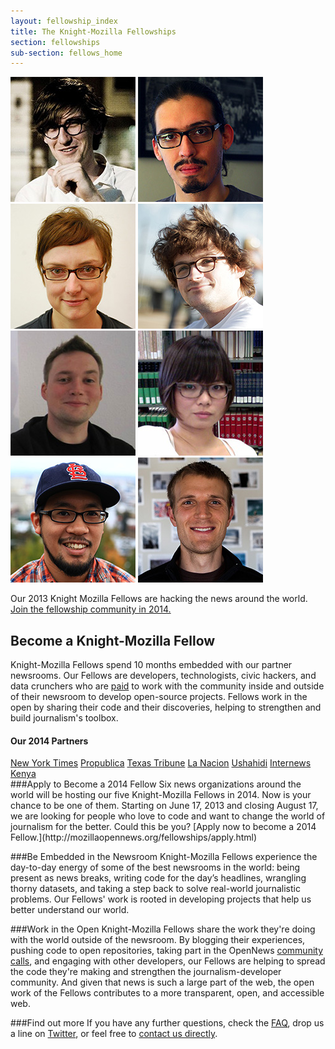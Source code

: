 ```yaml
---
layout: fellowship_index
title: The Knight-Mozilla Fellowships
section: fellowships
sub-section: fellows_home
---
```


<img src="/media/img/fellows/brian.jpg" class="frontpic" alt="Brian Abelson">
<img src="/media/img/fellows/manuel.jpg" class="frontpic" alt="Manuel Aristarán">
<img src="/media/img/fellows/annabel.jpg" class="frontpic" alt="Annabel Church">
<img src="/media/img/fellows/stijn.jpg" class="frontpic" alt="Stijn Debrouwere">
<img src="/media/img/fellows/friedrich.jpg" class="frontpic" alt="Friedrich Lindenberg">
<img src="/media/img/fellows/sonya.jpg" class="frontpic" alt="Sonya Song">
<img src="/media/img/fellows/mike.jpg" class="frontpic" alt="Mike Tigas">
<img src="/media/img/fellows/noah.jpg" class="frontpic" alt="Noah Veltman">
<p class="caption">Our 2013 Knight Mozilla Fellows are hacking the news around the world. <a href="/apply.html">Join the fellowship community in 2014.</a></p>
<h2>Become a Knight-Mozilla Fellow</h2>
<p class="bodybig">Knight-Mozilla Fellows spend 10 months embedded with our partner newsrooms. Our Fellows are developers, technologists, civic hackers, and data crunchers who are <a href="/info.html">paid</a> to work with the community inside and outside of their newsroom to develop open-source projects. Fellows work in the open by sharing their code and their discoveries, helping to strengthen and build journalism's toolbox.</p>

<div id="partnerbox">
<h4>Our 2014 Partners</h4>
<a href="http://www.nytimes.com/" class="logo-nyt">New York Times</a>
<a href="http://www.propublica.org/" class="logo-propublica">Propublica</a>
<a href="http://www.texastribune.org/" class="logo-texas">Texas Tribune</a>
<a href="http://www.lanacion.com.ar/" class="logo-nacion">La Nacion</a>
<a href="http://www.ushahidi.org" class="logo-ushahidi">Ushahidi</a>
<a href="http://www.internewskenya.org/dataportal/" class="logo-internews">Internews Kenya</a>
</div>
###Apply to Become a 2014 Fellow
Six news organizations around the world will be hosting our five Knight-Mozilla Fellows in 2014. Now is your chance to be one of them. Starting on June 17, 2013 and closing August 17, we are looking for people who love to code and want to change the world of journalism for the better. Could this be you? [Apply now to become a 2014 Fellow.](http://mozillaopennews.org/fellowships/apply.html)

###Be Embedded in the Newsroom
Knight-Mozilla Fellows experience the day-to-day energy of some of the best newsrooms in the world: being present as news breaks, writing code for the day’s headlines, wrangling thorny datasets, and taking a step back to solve real-world journalistic problems. Our Fellows' work is rooted in developing projects that help us better understand our world. 

###Work in the Open
Knight-Mozilla Fellows share the work they're doing with the world outside of the newsroom. By blogging their experiences, pushing code to open repositories, taking part in the OpenNews [community calls](https://wiki.mozilla.org/OpenNews/Calls), and engaging with other developers, our Fellows are helping to spread the code they're making and strengthen the journalism-developer community. And given that news is such a large part of the web, the open work of the Fellows contributes to a more transparent, open, and accessible web.

###Find out more
If you have any further questions, check the <a href="/faq.html">FAQ</a>, drop us a line on [Twitter](https://twitter.com/opennews), or feel free to [contact us directly](mailto:opennews@mozillafoundation.org).